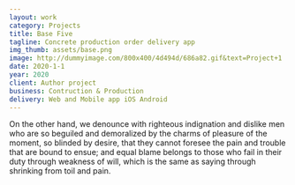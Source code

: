```yaml
---
layout: work
category: Projects
title: Base Five
tagline: Concrete production order delivery app
img_thumb: assets/base.png
image: http://dummyimage.com/800x400/4d494d/686a82.gif&text=Project+1
date: 2020-1-1
year: 2020
client: Author project
business: Contruction & Production
delivery: Web and Mobile app iOS Android
---
```

On the other hand, we denounce with righteous indignation and dislike men who are so beguiled and demoralized by the charms of pleasure of the moment, so blinded by desire, that they cannot foresee the pain and trouble that are bound to ensue; and equal blame belongs to those who fail in their duty through weakness of will, which is the same as saying through shrinking from toil and pain.
